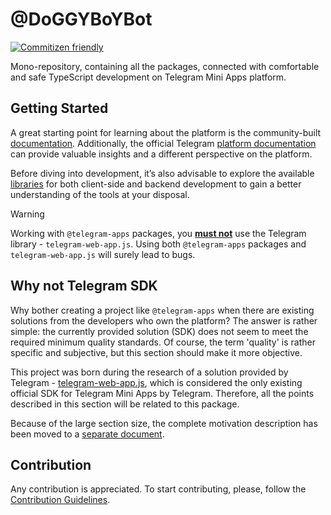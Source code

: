 [code-badge]: https://img.shields.io/badge/source-black?logo=github

# @DoGGYBoYBot

[![Commitizen friendly](https://img.shields.io/badge/commitizen-friendly-brightgreen.svg)](http://commitizen.github.io/cz-cli/)

Mono-repository, containing all the packages, connected with comfortable and safe TypeScript
development on Telegram Mini Apps platform.

## Getting Started

A great starting point for learning about the platform is the community-built [documentation](https://docs.telegram-mini-apps.com). 
Additionally, the official Telegram [platform documentation](https://core.telegram.org/bots/webapps) can 
provide valuable insights and a different perspective on the platform.

Before diving into development, it’s also advisable to explore the available 
[libraries](https://docs.telegram-mini-apps.com/packages/telegram-apps-create-mini-app) for 
both client-side and backend development to gain a better understanding of the tools at your
disposal.

> [!WARNING]
> Working with `@telegram-apps` packages, you <ins>**must not**</ins> use the Telegram library - `telegram-web-app.js`.
> Using both `@telegram-apps` packages and `telegram-web-app.js` will surely lead to bugs.

## Why not Telegram SDK

Why bother creating a project like `@telegram-apps` when there are existing solutions from the developers
who own the platform? The answer is rather simple: the currently provided solution (SDK) does not
seem to meet the required minimum quality standards. Of course, the term 'quality' is rather
specific and subjective, but this section should make it more objective.

This project was born during the research of a solution provided by
Telegram - [telegram-web-app.js](https://telegram.org/js/telegram-web-app.js), which is considered
the only existing official SDK for Telegram Mini Apps by Telegram. Therefore, all the points
described in this section will be related to this package.

Because of the large section size, the complete motivation description has been moved to a [separate
document](./MOTIVATION.md).

## Contribution

Any contribution is appreciated. To start contributing, please, follow
the [Contribution Guidelines](./CONTRIBUTING.md).
